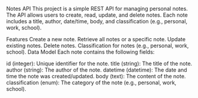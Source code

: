 Notes API
This project is a simple REST API for managing personal notes. The API allows users to create, read, update, and delete notes. Each note includes a title, author, date/time, body, and classification (e.g., personal, work, school).

Features
Create a new note.
Retrieve all notes or a specific note.
Update existing notes.
Delete notes.
Classification for notes (e.g., personal, work, school).
Data Model
Each note contains the following fields:

id (integer): Unique identifier for the note.
title (string): The title of the note.
author (string): The author of the note.
datetime (datetime): The date and time the note was created/updated.
body (text): The content of the note.
classification (enum): The category of the note (e.g., personal, work, school).
